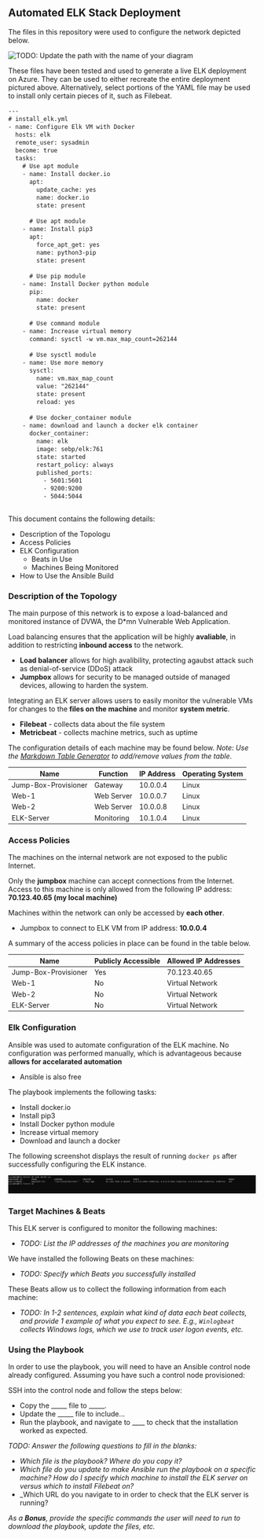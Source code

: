 ## Automated ELK Stack Deployment

The files in this repository were used to configure the network depicted below.

![TODO: Update the path with the name of your diagram](Images/diagram_filename.png)

These files have been tested and used to generate a live ELK deployment on Azure. They can be used to either recreate the entire deployment pictured above. Alternatively, select portions of the YAML file may be used to install only certain pieces of it, such as Filebeat.

```
---
# install_elk.yml
- name: Configure Elk VM with Docker
  hosts: elk
  remote_user: sysadmin
  become: true
  tasks:
    # Use apt module
    - name: Install docker.io
      apt:
        update_cache: yes
        name: docker.io
        state: present

      # Use apt module
    - name: Install pip3
      apt:
        force_apt_get: yes
        name: python3-pip
        state: present

      # Use pip module
    - name: Install Docker python module
      pip:
        name: docker
        state: present

      # Use command module
    - name: Increase virtual memory
      command: sysctl -w vm.max_map_count=262144

      # Use sysctl module
    - name: Use more memory
      sysctl:
        name: vm.max_map_count
        value: "262144"
        state: present
        reload: yes

      # Use docker_container module
    - name: download and launch a docker elk container
      docker_container:
        name: elk
        image: sebp/elk:761
        state: started
        restart_policy: always
        published_ports:
          - 5601:5601
          - 9200:9200
          - 5044:5044
          
 ```

This document contains the following details:
- Description of the Topologu
- Access Policies
- ELK Configuration
  - Beats in Use
  - Machines Being Monitored
- How to Use the Ansible Build


### Description of the Topology

The main purpose of this network is to expose a load-balanced and monitored instance of DVWA, the D*mn Vulnerable Web Application.

Load balancing ensures that the application will be highly **avaliable**, in addition to restricting **inbound access** to the network.
- **Load balancer** allows for high avalibility, protecting agaubst attack such as denial-of-service (DDoS) attack
- **Jumpbox** allows for security to be managed outside of managed devices, allowing to harden the system. 

Integrating an ELK server allows users to easily monitor the vulnerable VMs for changes to the **files on the machine** and monitor **system metric**.
- **Filebeat**  - collects data about the file system
- **Metricbeat** - collects machine metrics, such as uptime

The configuration details of each machine may be found below.
_Note: Use the [Markdown Table Generator](http://www.tablesgenerator.com/markdown_tables) to add/remove values from the table_.

| Name                 | Function   | IP Address | Operating System |
|----------------------|------------|------------|------------------|
| Jump-Box-Provisioner | Gateway    | 10.0.0.4   | Linux            |
| Web-1                | Web Server | 10.0.0.7   | Linux            |
| Web-2                | Web Server | 10.0.0.8   | Linux            |
| ELK-Server           | Monitoring | 10.1.0.4   | Linux            |

### Access Policies

The machines on the internal network are not exposed to the public Internet. 

Only the **jumpbox** machine can accept connections from the Internet. Access to this machine is only allowed from the following IP address: **70.123.40.65 (my local machine)**

Machines within the network can only be accessed by **each other**.
- Jumpbox to connect to ELK VM from IP address: **10.0.0.4**

A summary of the access policies in place can be found in the table below.

| Name                 | Publicly Accessible | Allowed IP Addresses |
|----------------------|---------------------|----------------------|
| Jump-Box-Provisioner | Yes                 | 70.123.40.65         |
| Web-1                | No                  | Virtual Network      |
| Web-2                | No                  | Virtual Network      |
| ELK-Server           | No                  | Virtual Network      |

### Elk Configuration

Ansible was used to automate configuration of the ELK machine. No configuration was performed manually, which is advantageous because **allows for accelarated automation**
- Ansible is also free

The playbook implements the following tasks:
- Install docker.io
- Install pip3
- Install Docker python module
- Increase virtual memory
- Download and launch a docker

The following screenshot displays the result of running `docker ps` after successfully configuring the ELK instance.

![dockerps](Images/dockerps.PNG)

### Target Machines & Beats
This ELK server is configured to monitor the following machines:
- _TODO: List the IP addresses of the machines you are monitoring_

We have installed the following Beats on these machines:
- _TODO: Specify which Beats you successfully installed_

These Beats allow us to collect the following information from each machine:
- _TODO: In 1-2 sentences, explain what kind of data each beat collects, and provide 1 example of what you expect to see. E.g., `Winlogbeat` collects Windows logs, which we use to track user logon events, etc._

### Using the Playbook
In order to use the playbook, you will need to have an Ansible control node already configured. Assuming you have such a control node provisioned: 

SSH into the control node and follow the steps below:
- Copy the _____ file to _____.
- Update the _____ file to include...
- Run the playbook, and navigate to ____ to check that the installation worked as expected.

_TODO: Answer the following questions to fill in the blanks:_
- _Which file is the playbook? Where do you copy it?_
- _Which file do you update to make Ansible run the playbook on a specific machine? How do I specify which machine to install the ELK server on versus which to install Filebeat on?_
- _Which URL do you navigate to in order to check that the ELK server is running?

_As a **Bonus**, provide the specific commands the user will need to run to download the playbook, update the files, etc._
